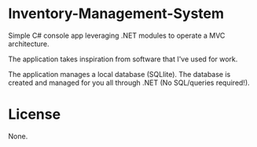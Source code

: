 # Inventory-Management-System
Simple C# console app leveraging .NET modules to operate a MVC architecture.

The application takes inspiration from software that I've used for work. 

The application manages a local database (SQLlite). The database is created and managed for you all through .NET (No SQL/queries required!).

# License
None.

